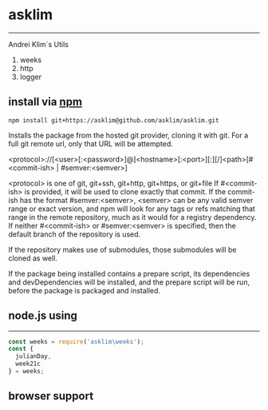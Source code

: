 # asklim #
---

Andrei Klim`s Utils
1. weeks
2. http
3. logger

## install via [npm](npmjs.org) ##

```shell
npm install git+https://asklim@github.com/asklim/asklim.git
```
Installs the package from the hosted git provider, cloning it with git. For a full git remote url, only that URL will be attempted.

\<protocol>://[\<user>[:\<password>]@]\<hostname>[:\<port>][:][/]\<path>[#\<commit-ish> | #semver:\<semver>]

\<protocol> is one of git, git+ssh, git+http, git+https, or git+file
 If #\<commit-ish> is provided, it will be used to clone exactly that commit. 
 If the commit-ish has the format #semver:\<semver>, \<semver> can be any valid semver range or exact version, and npm will look for any tags or refs matching that range in the remote repository, much as it would for a registry dependency. If neither #\<commit-ish> or #semver:\<semver> is specified, then the default branch of the repository is used.

If the repository makes use of submodules, those submodules will be cloned as well.

If the package being installed contains a prepare script, its dependencies and devDependencies will be installed, and the prepare script will be run, before the package is packaged and installed.

## node.js using ##
-------------------

```javascript
const weeks = require('asklim\weeks');
const {
  julianDay,
  week21c 
} = weeks;
```
## browser support ##

